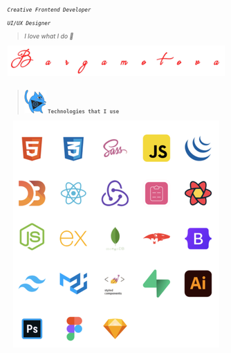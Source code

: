 
_`Creative Frontend Developer`_ 

_`UI/UX Designer`_ 

> _I love what I do 💙_ 

<!-- <div align="center">
   <img src="/logo/Cat_logo.png" width="300" height="300"/> 
 </div> -->
 <div align="center">
   <img src="/surname.png"/> 
 </div>
 


##
> <img src="/icons/CatTube_settings_right.svg" width="50" /> **`Technologies that I use`**


<div align="center" style="width:100%;">
   <img src="/icons.png"/> 
 </div>

<!--  
  <img align="left" alt="sign" width="24" style="padding-right:10px" src="/icons/html.svg" title="html" style="background-color:purpur' "/>
  <img align="left" alt="sign" width="24" style="padding-right:10px" src="/icons/javascript.svg" title="JavaScript"/>
  <img align="left" alt="sign" width="24" style="padding-right:10px" src="/icons/react.svg" title="React"/>
  <img align="left" alt="sign" width="24" style="padding-right:10px" src="/icons/redux.svg" title="Redux"/>
  <img align="left" alt="sign" width="24" style="padding-right:10px" src="/icons/react-query.svg" title="React-Query"/> 
  <img align="left" alt="sign" width="24" style="padding-right:10px" src="/icons/react-hook.svg" title="React-Hook"/> 

  <img align="left" alt="sign" width="24" style="padding-right:10px" src="/icons/nodejs.svg" title="NodeJs"/>
  <img align="left" alt="sign" width="24" style="padding-right:10px" src="/icons/express.svg" title="Express Js"/>
  <img align="left" alt="sign" width="24" style="padding-right:10px" src="/icons/mongoose.svg" title="Mongoose"/>
  <img align="left" alt="sign" width="24" style="padding-right:10px" src="/icons/mongo.svg" title="Mongo DB"/>
  <img align="left" alt="sign" width="24" style="padding-right:10px" src="/icons/supabase.svg" title="Supabase"/> 
  

  <img align="left" alt="sign" width="24" style="padding-right:10px" src="/icons/css.svg" title="CSS"/>
  <img align="left" alt="sign" width="24" style="padding-right:10px" src="/icons/sass.svg" title="SCSS"/>
  <img align="left" alt="sign" width="24" style="padding-right:10px" src="/icons/materialui.svg" title="MaterialUI"/>
  <img align="left" alt="sign" width="24" style="padding-right:10px" src="/icons/styled.svg" title="Styled-Component"/>
  

  <img align="left" alt="sign" width="24" style="padding-right:10px" src="/icons/photoshop.svg" title="Photoshop"/>
  <img align="left" alt="sign" width="24" style="padding-right:10px" src="/icons/adobe.svg" title="Illustrator"/>
  <img align="left" alt="sign" width="24" style="padding-right:10px" src="/icons/sketch.svg" title="Sketch"/>
  <img align="left" alt="sign" width="24" style="padding-right:10px" src="/icons/figma.svg" title="Figma"/>
<br/>

##
-->
<!--
**Bargamotova/Bargamotova** is a ✨ _special_ ✨ repository because its `README.md` (this file) appears on your GitHub profile.

Here are some ideas to get you started:

- 🔭 I’m currently working on ...
- 🌱 I’m currently learning ...
- 👯 I’m looking to collaborate on ...
- 🤔 I’m looking for help with ...
- 💬 Ask me about ...
- 📫 How to reach me: ...
- 😄 Pronouns: ...
- ⚡ Fun fact: ...
-->
